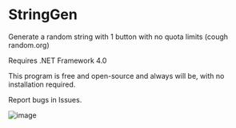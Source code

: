 # StringGen
Generate a random string with 1 button with no quota limits (cough random.org)

Requires .NET Framework 4.0

This program is free and open-source and always will be, with no installation required.

Report bugs in Issues.

![image](https://user-images.githubusercontent.com/34737526/127403375-8cefc935-30e2-4bcd-bc07-7d16d999cf25.png)
